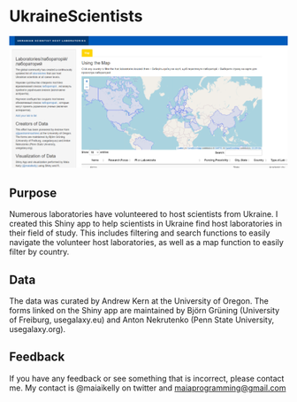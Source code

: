 # UkraineScientists

![screen shot of app](/ua_app_map.PNG)

## Purpose
Numerous laboratories have volunteered to host scientists from Ukraine. I created this Shiny app to help scientists in Ukraine find host laboratories in their field of study. This includes filtering and search functions to easily navigate the volunteer host laboratories, as well as a map function to easily filter by country.

## Data
The data was curated by Andrew Kern at the University of Oregon. The forms linked on the Shiny app are maintained by Björn Grüning (University of Freiburg, usegalaxy.eu) and Anton Nekrutenko (Penn State University, usegalaxy.org).

## Feedback
If you have any feedback or see something that is incorrect, please contact me. My contact is @maiaikelly on twitter and maiaprogramming@gmail.com

